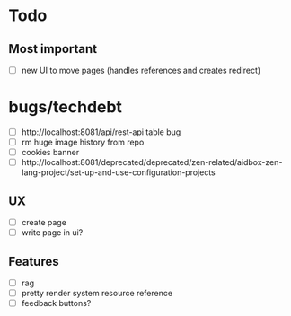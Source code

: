 # Todo

## Most important

- [ ] new UI to move pages (handles references and creates redirect)

# bugs/techdebt

- [ ] http://localhost:8081/api/rest-api table bug
- [ ] rm huge image history from repo
- [ ] cookies banner
- [ ] http://localhost:8081/deprecated/deprecated/zen-related/aidbox-zen-lang-project/set-up-and-use-configuration-projects

## UX

- [ ] create page
- [ ] write page in ui?

## Features

- [ ] rag
- [ ] pretty render system resource reference
- [ ] feedback buttons?
